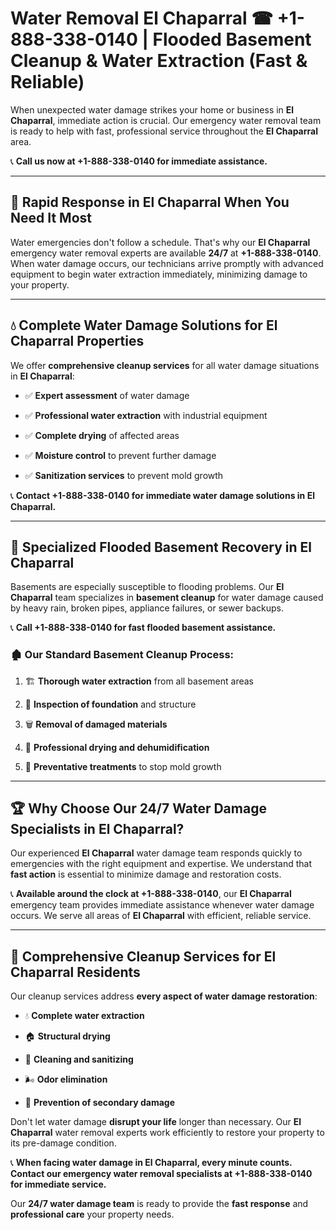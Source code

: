 # Water Removal El Chaparral ☎ +1-888-338-0140 | Flooded Basement Cleanup & Water Extraction (Fast & Reliable)

When unexpected water damage strikes your home or business in **El Chaparral**, immediate action is crucial. Our emergency water removal team is ready to help with fast, professional service throughout the **El Chaparral** area. 

📞 **Call us now at +1-888-338-0140 for immediate assistance.**
---
## 🚀 Rapid Response in El Chaparral When You Need It Most
Water emergencies don't follow a schedule. That's why our **El Chaparral** emergency water removal experts are available **24/7** at **+1-888-338-0140**. When water damage occurs, our technicians arrive promptly with advanced equipment to begin water extraction immediately, minimizing damage to your property.
---
## 💧 Complete Water Damage Solutions for El Chaparral Properties
We offer **comprehensive cleanup services** for all water damage situations in **El Chaparral**:
- ✅ **Expert assessment** of water damage  
- ✅ **Professional water extraction** with industrial equipment  
- ✅ **Complete drying** of affected areas  
- ✅ **Moisture control** to prevent further damage  
- ✅ **Sanitization services** to prevent mold growth  
📞 **Contact +1-888-338-0140 for immediate water damage solutions in El Chaparral.**
---
## 🌊 Specialized Flooded Basement Recovery in El Chaparral
Basements are especially susceptible to flooding problems. Our **El Chaparral** team specializes in **basement cleanup** for water damage caused by heavy rain, broken pipes, appliance failures, or sewer backups. 
📞 **Call +1-888-338-0140 for fast flooded basement assistance.**
### 🏚️ Our Standard Basement Cleanup Process:
1. 🏗️ **Thorough water extraction** from all basement areas  
2. 🔎 **Inspection of foundation** and structure  
3. 🗑️ **Removal of damaged materials**  
4. 💨 **Professional drying and dehumidification**  
5. 🚫 **Preventative treatments** to stop mold growth  
---
## 🏆 Why Choose Our 24/7 Water Damage Specialists in El Chaparral?
Our experienced **El Chaparral** water damage team responds quickly to emergencies with the right equipment and expertise. We understand that **fast action** is essential to minimize damage and restoration costs.
📞 **Available around the clock at +1-888-338-0140**, our **El Chaparral** emergency team provides immediate assistance whenever water damage occurs. We serve all areas of **El Chaparral** with efficient, reliable service.
---
## 🧹 Comprehensive Cleanup Services for El Chaparral Residents
Our cleanup services address **every aspect of water damage restoration**:
- 💧 **Complete water extraction**  
- 🏠 **Structural drying**  
- 🧼 **Cleaning and sanitizing**  
- 🌬️ **Odor elimination**  
- 🚫 **Prevention of secondary damage**  
Don't let water damage **disrupt your life** longer than necessary. Our **El Chaparral** water removal experts work efficiently to restore your property to its pre-damage condition.
📞 **When facing water damage in El Chaparral, every minute counts. Contact our emergency water removal specialists at +1-888-338-0140 for immediate service.**
Our **24/7 water damage team** is ready to provide the **fast response** and **professional care** your property needs.
